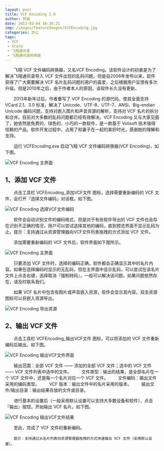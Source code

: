 ```yaml
---
layout: post
title: VCF Encoding 2.0
author: 贺斌
date: 2013-03-04 16:30:21
img: /images/featureImages/VCFEncoding.jpg
categories: 办公
tags:
 - VCF
 - VCard
 - 飞翔通讯录
 - 飞翔通讯录网络版
---
```


　　飞翔 VCF 文件编码转换器，又名VCF Encoding。该软件设计的初衷是为了解决飞翔通讯录导入 VCF 文件出现的乱码问题。但是自2008年发布以来，软件获得了广大需要解决 VCF 名片乱码问题的用户的喜爱，之后根据用户反馈有多次升级。但是2010年之后，由于作者本人的原因，该软件长久没有更新。

　　2013年新年过后，作者重写了 VCF Encoding 的源代码，使其全面支持 VCard 2.1、3.0 标准，解决了 Unicode、UTF-8、UTF-7、ANSI、Big-endian Unicode 编码问题，支持对嵌入图片和声音资源的解析，支持对 VCF 名片的拆分和合并。目前对大多数的乱码问题都已经有效解决。VCF Encoding 又与大家见面了，她依然是免费的、绿色的、小巧的一款软件，是一款基于 Volisoft 技术值得信赖的产品。软件开发过程中，占用了和妻子在一起的美好时光，感谢她的理解和支持。

　　运行 VCFEncoding.exe 启动飞翔 VCF 文件编码转换器(VCF Encoding)，如下图。

![VCF Encoding 主界面](/images/VCFEncoding_main.png)

## 1、添加 VCF 文件
　　点击工具栏 VCFEncoding_添加VCF文件 图标，选择需要重新编码的 VCF 文件，会打开『选择文件编码』对话框。如下图。

![VCF Encoding 选择VCF文件编码](/images/VCFEncoding_add_vcf_file.png)

　　软件会自动识别文件的编码格式，但是对于有些软件导出的 VCF 文件也会存在识别不正确的情况，用户可以尝试选择其他的编码，直到预览界面不显示乱码为止。提示：支持通过从资源管理器向VCF文件列表拖拽的方式添加 VCF 文件。

　　添加需要重新编码的 VCF 文件后，软件界面如下图所示。

![VCF Encoding 主界面](/images/VCFEncoding_main2.png)

　　只要添加 VCF 文件时，选择的编码正确，软件都会正确显示其中的名片内容。如果在选择编码时显示的无乱码，但在主界面中显示乱码，可以尝试在该名片文件上点击右键，选择取消『强制转码』，一般可以解决该问题。如果问题依然存在，请及时联系我们。

　　如果 VCF 名片中包含有图片或声音嵌入资源，软件会显示其内容。双击资源图标可以将嵌入资源导出。

![VCF Encoding 导出资源](/images/VCFEncoding_main3.png)

## 2、输出 VCF 文件
　　点击工具栏 VCFEncoding_输出VCF文件 图标，可以将添加的 VCF 文件重新编码后输出。如下图。

![VCF Encoding  输出VCF文件界面](/images/VCFEncoding_export_vcf.png)

　　输出范围：全部 VCF 文件 —— 添加的全部 VCF 文件；选中的 VCF 文件 —— VCF 文件列表中选中的文件。
　　文件类型：输出的结果，是全部名片在一个 VCF 文件中，还是每一个名片对应一个 VCF 文件。
　　文件编码：输出文件采用的编码类型。
　　VCF 版本：输出文件中的名片采用的版本。
　　输出文件/输出目录：输出结果存放的文件或目录。

　　进行基本的设置后（一般采用默认设置可以支持大多数设备和软件），点击『输出』按钮，开始输出 VCF 名片。如下图。

![VCF Encoding 输出VCF文件结果](/images/VCFEncoding_export_vcf2.png)

　　至此，完成了 VCF 文件的重新编码。

　　`提示：支持通过从名片列表向资源管理器拖拽的方式快速输出 VCF 文件（采用默认设置）。`
